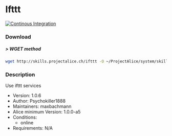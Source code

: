 # Ifttt

[![Continous Integration](https://gitlab.com/project-alice-assistant/skills/skill_Ifttt/badges/master/pipeline.svg)](https://gitlab.com/project-alice-assistant/skills/skill_Ifttt/pipelines/latest)

### Download

##### > WGET method
```bash
wget http://skills.projectalice.ch/ifttt -O ~/ProjectAlice/system/skillInstallTickets/Ifttt.install
```

### Description
Use ifttt services

- Version: 1.0.6
- Author: Psychokiller1888
- Maintainers: maxbachmann
- Alice minimum Version: 1.0.0-a5
- Conditions:
  - online
- Requirements: N/A
